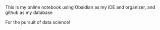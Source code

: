 This is my online notebook using Obsidian as my IDE and organizer, and github as my database

For the pursuit of data science! 

